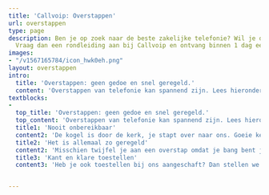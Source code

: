 ```yaml
---
title: 'Callvoip: Overstappen'
url: overstappen
type: page
description: Ben je op zoek naar de beste zakelijke telefonie? Wil je dit gratis uitproberen?
  Vraag dan een rondleiding aan bij Callvoip en ontvang binnen 1 dag een uitnodiging.
images:
- "/v1567165784/icon_hwk0eh.png"
layout: overstappen
intro:
  title: 'Overstappen: geen gedoe en snel geregeld.'
  content: 'Overstappen van telefonie kan spannend zijn. Lees hieronder waarom een overstap naar ons dat helemaal niet is.'
textblocks:
- 
  top_title: 'Overstappen: geen gedoe en snel geregeld.'
  top_content: 'Overstappen van telefonie kan spannend zijn. Lees hieronder waarom een overstap naar ons dat helemaal niet is.'
  title1: 'Nooit onbereikbaar'
  content2: 'De kogel is door de kerk, je stapt over naar ons. Goeie keuze natuurlijk! :-) <br><br>Het eerste wat je moet weten, als we het je nog niet verteld hebben: <b>er is geen enkel moment dat je niet bereikbaar bent!</b> Het porteren van een nummer doen wij helemaal zelf met 1 druk op de knop. Die knop drukken we natuurlijk niet in als we niet zeker weten dat jouw nieuwe dienst helemaal klaar voor de start staat. We kiezen nadat jouw oude provider groen licht heeft gegeven in samenspraak met jou het perfecte moment. '
  title2: 'Het is allemaal zo geregeld'
  content2: 'Misschien twijfel je aan een overstap omdat je bang bent je veel werk op de hals te halen. Niet gevreesd, het overstappen kan allemaal supersnel gaan. Het gedeelte wat wij organiseren kan in 1 dag rond zijn. We verwerken je aanvraag, maken jouw omgeving aan en vullen deze in samenspraak. Als de oude provider meteen akkoord geeft op de verhuizing van het nummer kunnen we dat aansluitend overzetten. '
  title3: 'Kant en klare toestellen'
  content3: 'Heb je ook toestellen bij ons aangeschaft? Dan stellen we die helemaal in voor ze jouw kant op komen. Bij aankomst maak je de doos open, doet de stekkers erin en de toestellen en voorinstellingen doen de rest. <br><br>Heb je bestaande toestellen die geschikt zijn voor VoIP? We kunnen je vaak assisteren om deze ook geschikt te maken voor onze dienst. '


---
```


